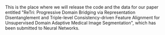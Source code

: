This is the place where we will release the code and the data for our paper entitled 
"ReTri: Progressive Domain Bridging via Representation Disentanglement and Triple-level Consistency-driven Feature Alignment for Unsupervised Domain Adaptive Medical Image Segmentation", 
which has been submitted to Neural Networks.
